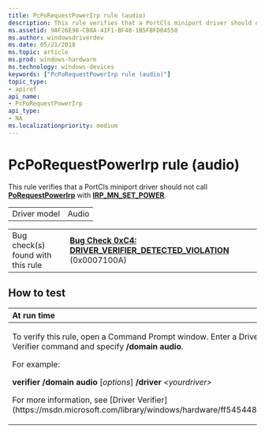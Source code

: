 ```yaml
---
title: PcPoRequestPowerIrp rule (audio)
description: This rule verifies that a PortCls miniport driver should not call PoRequestPowerIrp with IRP\_MN\_SET\_POWER.
ms.assetid: 9AF26E98-CB8A-41F1-BF40-1B5FBFD04550
ms.author: windowsdriverdev
ms.date: 05/21/2018
ms.topic: article
ms.prod: windows-hardware
ms.technology: windows-devices
keywords: ["PcPoRequestPowerIrp rule (audio)"]
topic_type:
- apiref
api_name:
- PcPoRequestPowerIrp
api_type:
- NA
ms.localizationpriority: medium
---
```


# PcPoRequestPowerIrp rule (audio)


This rule verifies that a PortCls miniport driver should not call [**PoRequestPowerIrp**](https://msdn.microsoft.com/library/windows/hardware/ff559734) with [**IRP\_MN\_SET\_POWER**](https://msdn.microsoft.com/library/windows/hardware/ff551744).

|              |       |
|--------------|-------|
| Driver model | Audio |

|                                   |                                                                                                                                       |
|-----------------------------------|---------------------------------------------------------------------------------------------------------------------------------------|
| Bug check(s) found with this rule | [**Bug Check 0xC4: DRIVER\_VERIFIER\_DETECTED\_VIOLATION**](https://msdn.microsoft.com/library/windows/hardware/ff560187) (0x0007100A) |

How to test
-----------

<table>
<colgroup>
<col width="100%" />
</colgroup>
<thead>
<tr class="header">
<th align="left">At run time</th>
</tr>
</thead>
<tbody>
<tr class="odd">
<td align="left"><p>To verify this rule, open a Command Prompt window. Enter a Driver Verifier command and specify <strong>/domain audio</strong>.</p>
<p>For example:</p>
<p><strong>verifier /domain audio</strong> [<em>options</em>] <strong>/driver</strong> <em>&lt;yourdriver&gt;</em></p>
<p>For more information, see [Driver Verifier](https://msdn.microsoft.com/library/windows/hardware/ff545448).</p></td>
</tr>
</tbody>
</table>

 

 

 





